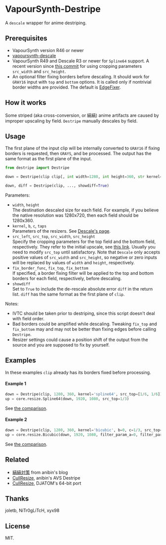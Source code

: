 # VapourSynth-Destripe
A `descale` wrapper for anime destriping.

## Prerequisites

* VapourSynth version R46 or newer
* [vapoursynth-descale](https://github.com/Irrational-Encoding-Wizardry/vapoursynth-descale)
* VapourSynth R49 and Descale R3 or newer for `Spline64` support. A recent version since [this commit](https://github.com/Irrational-Encoding-Wizardry/vapoursynth-descale/commit/7ea0ca134183cadf4c47d0ab607fe51c22912c04) for using cropping parameters `src_width` and `src_height`.
* An optional filter fixing borders before descaling. It should work for `GRAY16` input with `top` and `bottom` options. It is called only if nontrivial border widths are provided. The default is [EdgeFixer](https://github.com/sekrit-twc/EdgeFixer).

## How it works

Some striped (aka cross-conversion, or 縞縞) anime artifacts are caused by improper upscaling by field. `Destripe` manually descales by field.

## Usage

The first plane of the input clip will be internally converted to `GRAY16` if fixing borders is requested, then `GRAYS`, and be processed. The output has the same format as the first plane of the input.
```python
from destripe import Destripe

down = Destripe(clip clip[, int width=1280, int height=360, str kernel='bicubic', float b=0, float c=1/2, int taps=3, float[] src_left=[0, 0], float[] src_top=[0, 0], float[] src_width=[width, width], float[] src_height=[height, height], func fix_border_func=vs.core.edgefixer.Continuity, int[] fix_top=[0, 0], int[] fix_bottom=[0, 0], bool showdiff=False])

down, diff = Destripe(clip, ..., showdiff=True)
```
Parameters:
- `width`, `height`</br>
The destination descaled size for each field. For example, if you believe the native resolution was 1280x720, then each field should be 1280x360.
- `kernel`, `b`, `c`, `taps`</br>
Parameters of the resizers. See [Descale's page](https://github.com/Irrational-Encoding-Wizardry/vapoursynth-descale#usage).
- `src_left`, `src_top`, `src_width`, `src_height`</br>
Specify the cropping parameters for the top field and the bottom field, respectively. They refer to the initial upscale, see [this link](https://github.com/Irrational-Encoding-Wizardry/vapoursynth-descale/issues/2#issuecomment-305876093). Usually you need to modify `src_top` until satisfactory.
Note that `Descale` only accepts positive values of `src_width` and `src_height`, so negative or zero inputs will be replaced by values of `width` and `height`, respectively.
- `fix_border_func`, `fix_top`, `fix_bottom`</br>
If specified, a border fixing filter will be applied to the top and bottom borders for each field, respectively, before descaling.
- `showdiff`</br>
Set to `True` to include the de-rescale absolute error `diff` in the return list. `diff` has the same format as the first plane of `clip`.

Notes:
- IVTC should be taken prior to destriping, since this script doesn't deal with field order.
- Bad borders could be amplified while descaling.
Tweaking `fix_top` and `fix_bottom` may and may not be better than fixing edges before calling `Destripe`.
- Resizer settings could cause a position shift of the output from the source and you are supposed to fix by yourself.

## Examples
In these examples `clip` already has its borders fixed before processing.
#### Example 1
```python
down = Destripe(clip, 1280, 360, kernel='spline64', src_top=[1/6, 1/6])
up = core.resize.Spline64(down, 1920, 1080, src_top=1/3)
```
See [the comparison](https://slow.pics/c/Ff7sWVu5).
#### Example 2
```python
down = Destripe(clip, 1280, 360, kernel='bicubic', b=0, c=1/3, src_top=[1/12, -1/12])
up = core.resize.Bicubic(down, 1920, 1080, filter_param_a=0, filter_param_b=1/3)
```
See [the comparison](https://slow.pics/c/eiiJsRTE).

## Related

* [縞縞対策](https://anibin.blogspot.com/search/label/%E7%B8%9E%E7%B8%9E%E5%AF%BE%E7%AD%96)  from anibin's blog
* [CullResize](https://sites.google.com/site/anibinmidori/destripe), anibin's AVS Destripe
* [CullResize](https://github.com/DJATOM/CullResize), DJATOM's 64-bit port

## Thanks
joletb, NiTr0gLiTcH, xyx98


## License
MIT.
